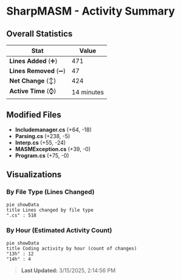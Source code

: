# SharpMASM - Activity Summary 

## Overall Statistics

| Stat                   | Value                                                             |
| ---------------------- | ----------------------------------------------------------------- |
| **Lines Added** (➕)   | 471                                          |
| **Lines Removed** (➖) | 47                                        |
| **Net Change** (↕)    | 424                |
| **Active Time** (⌚)   | 14 minutes |


## Modified Files
- **Includemanager.cs** (+64, -18)
- **Parsing.cs** (+238, -5)
- **Interp.cs** (+55, -24)
- **MASMException.cs** (+39, -0)
- **Program.cs** (+75, -0)

## Visualizations

### By File Type (Lines Changed)

```mermaid
pie showData
title Lines changed by file type
".cs" : 518
```

### By Hour (Estimated Activity Count)

```mermaid
pie showData
title Coding activity by hour (count of changes)
"13h" : 12
"14h" : 4
```


> **Last Updated:** 3/15/2025, 2:14:56 PM